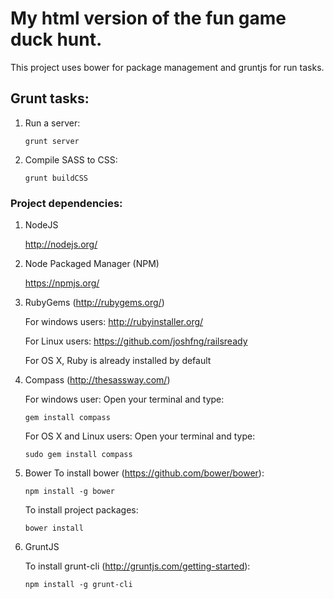 My html version of the fun game duck hunt.
==========================================

This project uses bower for package management and gruntjs for run tasks.

## Grunt tasks:
1. Run a server:
    ```
    grunt server
    ```

2. Compile SASS to CSS:
    ```
    grunt buildCSS
    ```

### Project dependencies:

1. NodeJS

    http://nodejs.org/

2. Node Packaged Manager (NPM)

    https://npmjs.org/

3. RubyGems (http://rubygems.org/)

    For windows users: http://rubyinstaller.org/

    For Linux users: https://github.com/joshfng/railsready

    For OS X, Ruby is already installed by default

4. Compass (http://thesassway.com/)

    For windows user: Open your terminal and type:

    ```
    gem install compass
    ```

    For OS X and Linux users: Open your terminal and type:

    ```
    sudo gem install compass
    ```

5. Bower
    To install bower (https://github.com/bower/bower):

    ```
    npm install -g bower
    ```

    To install project packages:

    ```
    bower install
    ```

6. GruntJS

    To install grunt-cli (http://gruntjs.com/getting-started):

    ```
    npm install -g grunt-cli
    ```

